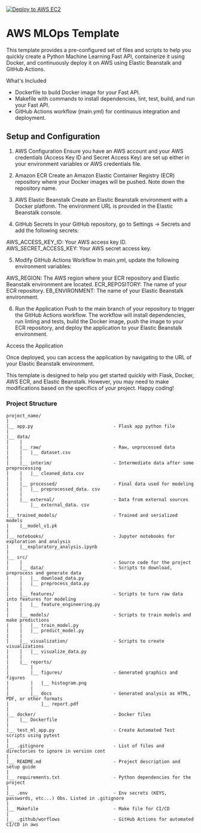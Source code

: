 [![Deploy to AWS EC2](https://github.com/mmmarchetti/AWSAppMLOpsTemplate/actions/workflows/main.yml/badge.svg)](https://github.com/mmmarchetti/AWSAppMLOpsTemplate/actions/workflows/main.yml)
# AWS MLOps Template

This template provides a pre-configured set of files and scripts to help you quickly create a Python Machine Learning Fast API, containerize it using Docker, and continuously deploy it on AWS using Elastic Beanstalk and GitHub Actions.

What's Included

* Dockerfile to build Docker image for your Fast API.
* Makefile with commands to install dependencies, lint, test, build, and run your Fast API.
* GitHub Actions workflow (main.yml) for continuous integration and deployment.

## Setup and Configuration

1. AWS Configuration
Ensure you have an AWS account and your AWS credentials (Access Key ID and Secret Access Key) are set up either in your environment variables or AWS credentials file.

2. Amazon ECR
Create an Amazon Elastic Container Registry (ECR) repository where your Docker images will be pushed. Note down the repository name.

3. AWS Elastic Beanstalk
Create an Elastic Beanstalk environment with a Docker platform. The environment URL is provided in the Elastic Beanstalk console.

4. GitHub Secrets
In your GitHub repository, go to Settings -> Secrets and add the following secrets:

AWS_ACCESS_KEY_ID: Your AWS access key ID.
AWS_SECRET_ACCESS_KEY: Your AWS secret access key.

5. Modify GitHub Actions Workflow
In main.yml, update the following environment variables:

AWS_REGION: The AWS region where your ECR repository and Elastic Beanstalk environment are located.
ECR_REPOSITORY: The name of your ECR repository.
EB_ENVIRONMENT: The name of your Elastic Beanstalk environment.

6. Run the Application
Push to the main branch of your repository to trigger the GitHub Actions workflow. The workflow will install dependencies, run linting and tests, build the Docker image, push the image to your ECR repository, and deploy the application to your Elastic Beanstalk environment.

Access the Application

Once deployed, you can access the application by navigating to the URL of your Elastic Beanstalk environment.

This template is designed to help you get started quickly with Flask, Docker, AWS ECR, and Elastic Beanstalk. However, you may need to make modifications based on the specifics of your project. Happy coding!

### Project Structure
```
project_name/
|
|__ app.py                              - Flask app python file
|
|__ data/ 
|    |
|    |__ raw/                           - Raw, unprocessed data
|    |   |__ dataset.csv
|    |
|    |__ interim/                       - Intermediate data after some preprocessing
|    |   |__ cleaned_data.csv
|    |
|    |__ processed/                     - Final data used for modeling
|    |   |__ preprocessed_data. csv
|    |
|    |__ external/                      - Data from external sources
|        |__ external_data. csv
|
|__ trained_models/                     - Trained and serialized models
|    |__model_v1.pk
|
|__ notebooks/                          - Jupyter notebooks for exploration and analysis
|    |__exploratory_analysis.ipynb
|
|__ src/ 
|    |                                  - Source code for the project 
|    |__ data/                          - Scripts to download, preprocess and generate data
|    |   |__ download_data.py                 
|    |   |__ preprocess_data.py
|    |
|    |__ features/                      - Scripts to turn raw data into features for modeling
|    |   |__ feature_engineering.py
|    |
|    |__ models/                        - Scripts to train models and make predictions
|    |   |__ train_model.py 
|    |   |__ predict_model.py
|    |
|    |__ visualization/                 - Scripts to create visualizations
|    |   |__ visualize_data.py
|    |
|    |__ reports/                       
|        |
|        |__ figures/                   - Generated graphics and figures  
|        |   |__ histogram.png
|        |  
|        |__ docs                       - Generated analysis as HTML, PDF, or other formats
|            |__ report.pdf            
|
|__ docker/                             - Docker files
|    |__ Dockerfile                 
|                            
|__ test_ml_app.py                      - Create Automated Test scripts using pytest
|
|__ .gitignore                          - List of files and directories to ignore in version cont
|
|__ README.md                           - Project description and setup guide
|
|__ requirements.txt                    - Python dependencies for the project
|
|__ .env                                - Env secrets (KEYS, passwords, etc...) Obs. Listed in .gitignore
|
|__ Makefile                            - Make file for CI/CD
|
|__ .github/worflows                    - GitHub Actions for automated CI/CD in aws
```
